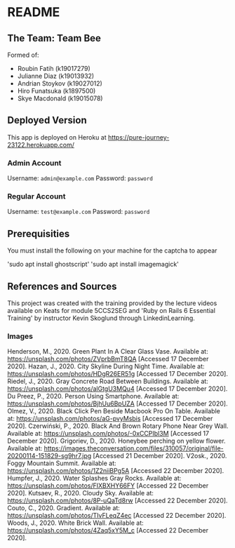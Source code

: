 # README

## The Team: Team Bee
Formed of:
* Roubin Fatih (k19017279)
* Julianne Diaz (k19013932)
* Andrian Stoykov (k19027012)
* Hiro Funatsuka (k1897500)
* Skye Macdonald (k19015078)

## Deployed Version
This app is deployed on Heroku at https://pure-journey-23122.herokuapp.com/

### Admin Account
Username: `admin@example.com`
Password: `password`

### Regular Account
Username: `test@example.com`
Password: `password`

## Prerequisities
You must install the following on your machine for the captcha to appear

'sudo apt install ghostscript'
'sudo apt install imagemagick'


## References and Sources
This project was created with the training provided by the lecture videos available on Keats for module 5CCS2SEG and 'Ruby on Rails 6 Essential Training' by instructor Kevin Skoglund through LinkedinLearning.

### Images
Henderson, M., 2020. Green Plant In A Clear Glass Vase. Available at: <https://unsplash.com/photos/ZVprbBmT8QA> [Accessed 17 December 2020].
Hazan, J., 2020. City Skyline During Night Time. Available at: <https://unsplash.com/photos/HDgR26ER51g> [Accessed 17 December 2020].
Riedel, J., 2020. Gray Concrete Road Between Buildings. Available at: <https://unsplash.com/photos/alGtgU3MQu4> [Accessed 17 December 2020].
Du Preez, P., 2020. Person Using Smartphone. Available at: <https://unsplash.com/photos/BjhUu6BpUZA> [Accessed 17 December 2020].
Olmez, V., 2020. Black Click Pen Beside Macbook Pro On Table. Available at: <https://unsplash.com/photos/aG-pvyMsbis> [Accessed 17 December 2020].
Czerwiński, P., 2020. Black And Brown Rotary Phone Near Grey Wall. Available at: <https://unsplash.com/photos/-0xCCPIbl3M> [Accessed 17 December 2020].
Grigoriev, D., 2020. Honeybee perching on yellow flower. Available at: <https://images.theconversation.com/files/310057/original/file-20200114-151829-sg9hr7.jpg> [Accessed 21 December 2020].
V2osk., 2020. Foggy Mountain Summit. Available at: <https://unsplash.com/photos/1Z2niiBPg5A> [Accessed 22 December 2020].
Humpfer, J., 2020. Water Splashes Gray Rocks. Available at: <https://unsplash.com/photos/FIXBXHY66FY> [Accessed 22 December 2020].
Kutsaev, R., 2020. Cloudy Sky. Available at: <https://unsplash.com/photos/8P-uQaTd8rw> [Accessed 22 December 2020].
Couto, C., 2020. Gradient. Available at: <https://unsplash.com/photos/TIvFLeqZ4ec> [Accessed 22 December 2020].
Woods, J., 2020. White Brick Wall. Available at: <https://unsplash.com/photos/4Zaq5xY5M_c> [Accessed 22 December 2020].
